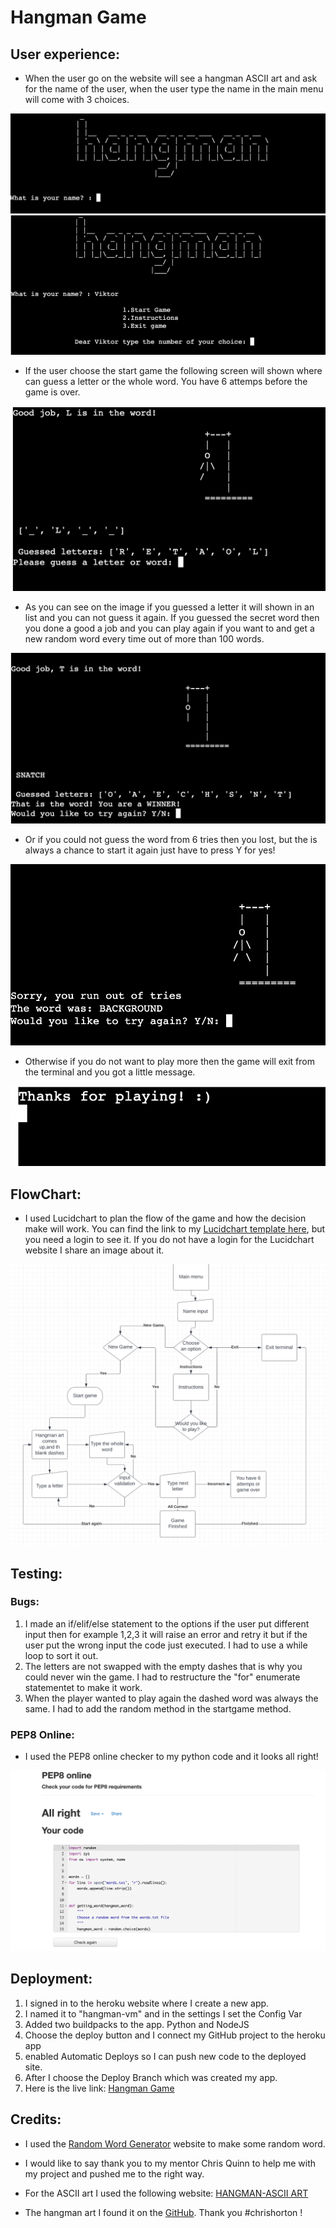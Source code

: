 # Hangman Game

## User experience:
- When the user go on the website will see a hangman ASCII art and ask for the name of the user, when the user type the name in the main menu will come with 3 choices.


![Input name](./assets/images/input-name.png)
![Main screen](./assets/images/main-screen.png)



- If the user choose the start game the following screen will shown where can guess a letter or the whole word. You have 6 attemps before the game is over.


![Game starting](./assets/images/gameplay.png)


- As you can see on the image if you guessed a letter it will shown in an list and you can not guess it again. If you guessed the secret word then you done a good a job and you can play again if you want to and get a new random word every time out of more than 100 words.


![Winnder](./assets/images/winner.png)


- Or if you could not guess the word from 6 tries then you lost, but the is always a chance to start it again just have to press Y for yes! 


![Failed](./assets/images/failed.png)


- Otherwise if you do not want to play more then the game will exit from the terminal and you got a little message.


![Exit](./assets/images/exit.png)

## FlowChart:

- I used Lucidchart to plan the flow of the game and how the decision make will work. You can find the link to my [Lucidchart template here](https://lucid.app/lucidchart/12c7a1ba-c80f-4678-991f-04c46a79653e/edit?viewport_loc=-181%2C19%2C3072%2C1441%2C0_0&invitationId=inv_4ee5baff-20f1-49aa-b5e0-bdd4b511fcf3#), but you need a login to see it. If you do not have a login for the Lucidchart website I share an image about it.

![FlowChart](./assets/images/flowchart.png)

## Testing:

### Bugs:
1. I made an if/elif/else statement to the options if the user put different input then for example 1,2,3 it will raise an error and retry it but if the user put the wrong input the code just executed. I had to use a while loop to sort it out.
2. The letters are not swapped with the empty dashes that is why you could never win the game. I had to restructure the "for" enumerate statementet to make it work.
3. When the player wanted to play again the dashed word was always the same. I had to add the random method in the startgame method.

### PEP8 Online:

- I used the PEP8 online checker to my python code and it looks all right!

![PEP8 Online](./assets/images/pep8.png)

## Deployment:
1. I signed in to the heroku website where I create a new app.
2. I named it to "hangman-vm" and in the settings I set the Config Var
3. Added two buildpacks to the app. Python and NodeJS
4. Choose the deploy button and I connect my GitHub project to the heroku app
5. enabled Automatic Deploys so I can push new code to the deployed site.
6. After I choose the Deploy Branch which was created my app.
7. Here is the live link: [Hangman Game](https://hangman-vm.herokuapp.com/)

## Credits:

 - I used the [Random Word Generator](https://randomwordgenerator.com/) website to make some random word.

 - I would like to say thank you to my mentor Chris Quinn to help me with my project and pushed me to the right way.

 -  For the ASCII art I used the following website: [HANGMAN-ASCII ART](https://ascii.co.uk/art/hangman)

 - The hangman art I found it on the [GitHub](https://gist.github.com/chrishorton/8510732aa9a80a03c829b09f12e20d9c). Thank you #chrishorton !
